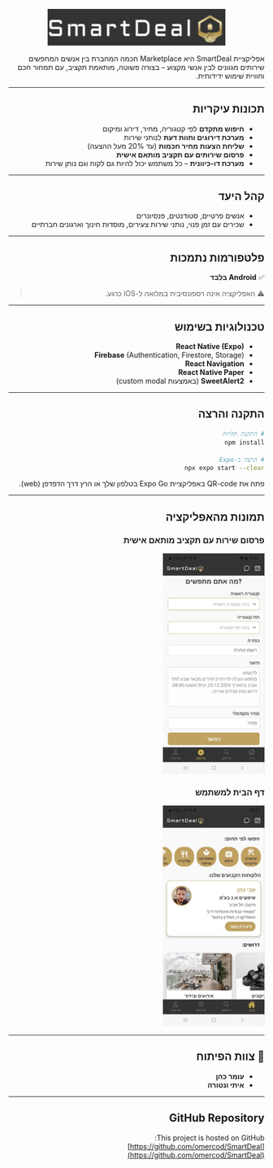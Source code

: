 <div dir="rtl">

<p align="center">
  <img src="./assets/logo/logo2.png" alt="SmartDeal Logo" width="350"/>
</p>

אפליקציית SmartDeal היא Marketplace חכמה המחברת בין אנשים המחפשים שירותים מגוונים לבין אנשי מקצוע – בצורה פשוטה, מותאמת תקציב, עם תמחור חכם וחוויית שימוש ידידותית.

---

## תכונות עיקריות

- **חיפוש מתקדם** לפי קטגוריה, מחיר, דירוג ומיקום
- **מערכת דירוגים וחוות דעת** לנותני שירות
- **שליחת הצעות מחיר חכמות** (עד 20% מעל ההצעה)
- **פרסום שירותים עם תקציב מותאם אישית**
- **מערכת דו-כיוונית** – כל משתמש יכול להיות גם לקוח וגם נותן שירות

---

## קהל היעד

- אנשים פרטיים, סטודנטים, פנסיונרים
- שכירים עם זמן פנוי, נותני שירות צעירים, מוסדות חינוך וארגונים חברתיים

---

## פלטפורמות נתמכות

✅ **Android בלבד**

> ⚠️ האפליקציה אינה רספונסיבית במלואה ל-iOS כרגע.

---

## טכנולוגיות בשימוש

- **React Native (Expo)**
- **Firebase** (Authentication, Firestore, Storage)
- **React Navigation**
- **React Native Paper**
- **SweetAlert2** (באמצעות custom modal)

---

## התקנה והרצה

```bash
# התקנת תלויות
npm install

# הרצה ב-Expo
npx expo start --clear
```

פתח את QR-code באפליקציית Expo Go בטלפון שלך או הרץ דרך הדפדפן (web).

---

## תמונות מהאפליקציה

### פרסום שירות עם תקציב מותאם אישית

<img src="./assets/images/postScreen.jpg" alt="פרסום שירות" width="200"/>

### דף הבית למשתמש

<img src="./assets/images/HomeScreen.jpg" alt="דף הבית" width="200"/>

---

## 👥 צוות הפיתוח

- **עומר כהן**
- **איתי ונטורה**

---

## GitHub Repository

This project is hosted on GitHub:  
[https://github.com/omercod/SmartDeal](https://github.com/omercod/SmartDeal)

</div>
